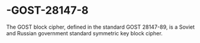 # -GOST-28147-8
The GOST block cipher, defined in the standard GOST 28147-89, is a Soviet and Russian government standard symmetric key block cipher.
